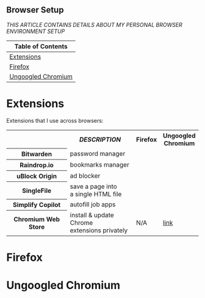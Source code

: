 ## Browser Setup

*THIS ARTICLE CONTAINS DETAILS ABOUT MY PERSONAL BROWSER ENVIRONMENT SETUP*


| Table of Contents |
| ----- |
| [Extensions](#extensions) |
| [Firefox](#firefox) |
| [Ungoogled Chromium](#ungoogled_chromium) |


# Extensions <a id="extensions"></a>

Extensions that I use across browsers:

<table>
    <tr>
        <td></td>
        <th><i>DESCRIPTION</i></th>
        <th>Firefox</th>
        <th>Ungoogled<br>Chromium</th>
    </tr>
    <tr>
        <th>Bitwarden</th>
        <td>password manager</td>
        <td></td>
        <td></td>
    </tr>
    <tr>
        <th>Raindrop.io</th>
        <td>bookmarks manager</td>
        <td></td>
        <td></td>
    </tr>
    <tr>
        <th>uBlock Origin</th>
        <td>ad blocker</td>
        <td></td>
        <td></td>
    </tr>
    <tr>
        <th>SingleFile</th>
        <td>save a page into<br>a single HTML file</td>
        <td></td>
        <td></td>
    </tr>
    <tr>
        <th>Simplify Copilot</th>
        <td>autofill job apps</td>
        <td></td>
        <td></td>
    </tr>
    <tr>
        <th>Chromium Web Store</th>
        <td>install & update Chrome<br>extensions privately</td>
        <td>N/A</td>
        <td><a href="https://github.com/NeverDecaf/chromium-web-store">link</a></td>
    </tr>
</table>


# Firefox <a id="firefox"></a>


# Ungoogled Chromium <a id="ungoogled_chromium"></a>